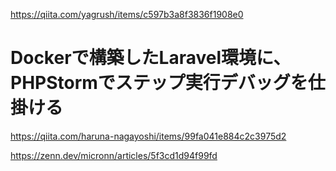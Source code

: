 https://qiita.com/yagrush/items/c597b3a8f3836f1908e0

# Dockerで構築したLaravel環境に、PHPStormでステップ実行デバッグを仕掛ける

https://qiita.com/haruna-nagayoshi/items/99fa041e884c2c3975d2

https://zenn.dev/micronn/articles/5f3cd1d94f99fd

